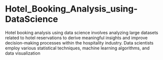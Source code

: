 # Hotel_Booking_Analysis_using-DataScience
Hotel booking analysis using data science involves analyzing large datasets related to hotel reservations to derive meaningful insights and improve decision-making processes within the hospitality industry. Data scientists employ various statistical techniques, machine learning algorithms, and data visualization
